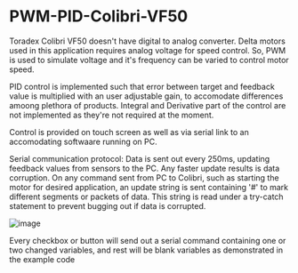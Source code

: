 # PWM-PID-Colibri-VF50

Toradex Colibri VF50 doesn't have digital to analog converter. Delta motors used in this application requires analog voltage for speed control. So, PWM is used to simulate voltage and it's frequency can be varied to control motor speed.

PID control is implemented such that error between target and feedback value is multiplied with an user adjustable gain, to accomodate differences amoong plethora of products.
Integral and Derivative part of the control are not implemented as they're not required at the moment.

Control is provided on touch screen as well as via serial link to an accomodating softwaare running on PC. 

Serial communication protocol:
Data is sent out every 250ms, updating feedback values from sensors to the PC. Any faster update results is data corruption. 
On any command sent from PC to Colibri, such as starting the motor for desired application, an update string is sent containing '#' to mark different segments or packets of data.
This string is read under a try-catch statement to prevent bugging out if data is corrupted.



![image](https://github.com/vikasdotvivek/PWM-PID-Colibri-VF50/assets/43683145/7d2e1dc1-e469-409a-82ee-aa2a42245e7b)

Every checkbox or button will send out a serial command containing one or two changed variables, and rest will be blank variables as demonstrated in the example code



